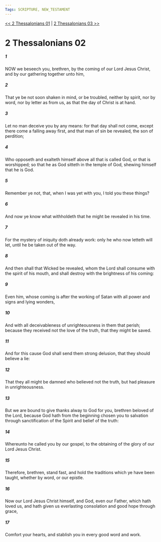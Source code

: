 ```yaml
---
Tags: SCRIPTURE, NEW_TESTAMENT
---
```


[<< 2 Thessalonians 01](NEW_TESTAMENT/14_2_Thessalonians/2_Thessalonians_01.md) | [2 Thessalonians 03 >>](NEW_TESTAMENT/14_2_Thessalonians/2_Thessalonians_03.md)

# 2 Thessalonians 02

##### 1
 NOW we beseech you, brethren, by the coming of our Lord Jesus Christ, and by our gathering together unto him,
##### 2
 That ye be not soon shaken in mind, or be troubled, neither by spirit, nor by word, nor by letter as from us, as that the day of Christ is at hand.
##### 3
 Let no man deceive you by any means: for that day shall not come, except there come a falling away first, and that man of sin be revealed, the son of perdition;
##### 4
 Who opposeth and exalteth himself above all that is called God, or that is worshipped; so that he as God sitteth in the temple of God, shewing himself that he is God.
##### 5
 Remember ye not, that, when I was yet with you, I told you these things?
##### 6
 And now ye know what withholdeth that he might be revealed in his time.
##### 7
 For the mystery of iniquity doth already work: only he who now letteth will let, until he be taken out of the way.
##### 8
 And then shall that Wicked be revealed, whom the Lord shall consume with the spirit of his mouth, and shall destroy with the brightness of his coming:
##### 9
 Even him, whose coming is after the working of Satan with all power and signs and lying wonders,
##### 10
 And with all deceivableness of unrighteousness in them that perish; because they received not the love of the truth, that they might be saved.
##### 11
 And for this cause God shall send them strong delusion, that they should believe a lie:
##### 12
 That they all might be damned who believed not the truth, but had pleasure in unrighteousness.
##### 13
 But we are bound to give thanks alway to God for you, brethren beloved of the Lord, because God hath from the beginning chosen you to salvation through sanctification of the Spirit and belief of the truth:
##### 14
 Whereunto he called you by our gospel, to the obtaining of the glory of our Lord Jesus Christ.
##### 15
 Therefore, brethren, stand fast, and hold the traditions which ye have been taught, whether by word, or our epistle.
##### 16
 Now our Lord Jesus Christ himself, and God, even our Father, which hath loved us, and hath given us everlasting consolation and good hope through grace,
##### 17
 Comfort your hearts, and stablish you in every good word and work.
